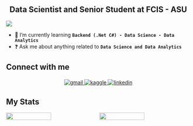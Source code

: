 ## <div align="center"> Data Scientist and Senior Student at FCIS - ASU </div>

![](https://komarev.com/ghpvc/?username=AbdoTarek2211)

- 🌱 I’m currently learning **`Backend (.Net C#) - Data Science - Data Analytics`**
- ❓ Ask me about anything related to **`Data Science and Data Analytics`**

## Connect with me

<div align="center">
  
<a href="mailto:abdotareq918@gmail.com" target="_blank">
  <img src="https://img.shields.io/badge/gmail-%23F45.svg?&style=for-the-badge&logo=gmail&logoColor=white" alt="gmail" style="margin-bottom: 3px;margin-top: 3px" />
</a>

<a href="https://www.kaggle.com/abdelrahmantarekm" target="_blank">
  <img src="https://img.shields.io/badge/kaggle-%23004B6B.svg?&style=for-the-badge&logo=kaggle&logoColor=white" alt="kaggle" style="margin-bottom: 3px;margin-top: 3px" />
</a>

<a href="https://linkedin.com/in/abdelrahman-tarek-m" target="_blank">
  <img src="https://img.shields.io/badge/linkedin-%231E77B5.svg?&style=for-the-badge&logo=linkedin&logoColor=white" alt="linkedin" style="margin-bottom: 3px;margin-top: 3px" />
</a>

</div>

## My Stats

<div style="display: flex; justify-content: space-between; gap: 5px;">
  <img width="49.5%" src="https://github-profile-trophy.vercel.app/?username=AbdoTarek2211&theme=radical&row=2&column=3&no-frame=true&no-bg=false&margin-w=5&margin-h=5" />
  <img width="49.5%" src="https://github-readme-stats.vercel.app/api/top-langs/?username=AbdoTarek2211&layout=compact&theme=radical&hide_border=true&langs_count=12&hide=jupyter%20notebook" />
</div>
